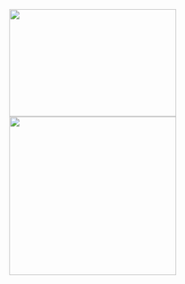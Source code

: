 <a href="#" style="height: 285px; vertical-align: top">
  <img src="https://github-readme-stats.vercel.app/api?username=svedev0&theme=nightowl&bg_color=00000000&hide_border=true&hide_rank=true&show_icons=true&custom_title=Statistics" width=300 height=193>
</a>
<a href="#">
  <img src="https://github-readme-stats.vercel.app/api/top-langs/?username=svedev0&exclude_repo=svedev0&theme=nightowl&bg_color=00000000&hide_border=true" width=300 height=285>
</a>
